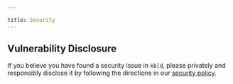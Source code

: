 ```yaml
---

title: Security
---
```


## Vulnerability Disclosure

If you believe you have found a security issue in `kbld`, please privately and responsibly disclose it by following the directions in our [security policy](/shared/docs/latest/security-policy).
